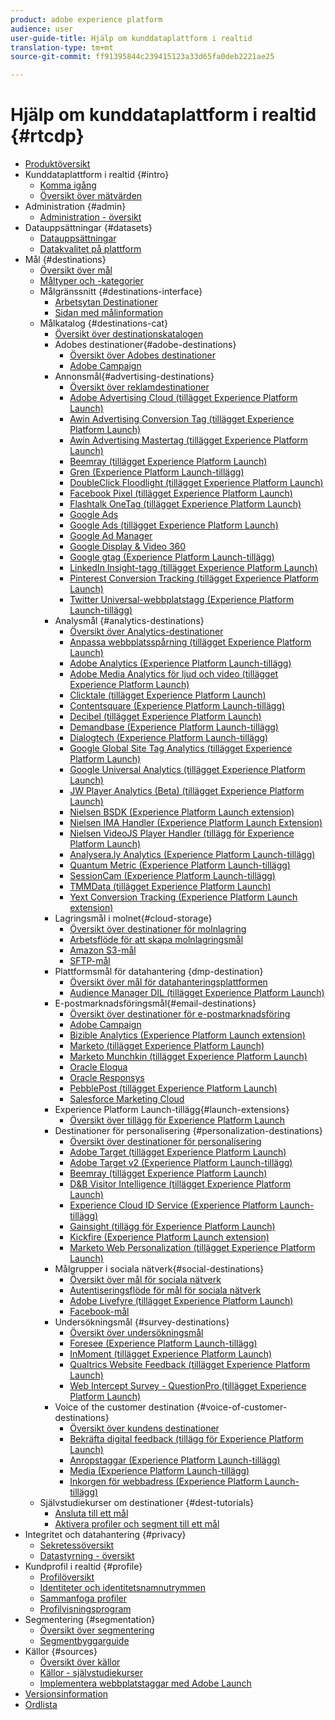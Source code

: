 ```yaml
---
product: adobe experience platform
audience: user
user-guide-title: Hjälp om kunddataplattform i realtid
translation-type: tm+mt
source-git-commit: ff91395844c239415123a33d65fa0deb2221ae25

---
```



# Hjälp om kunddataplattform i realtid {#rtcdp}

* [Produktöversikt](overview.md)
* Kunddataplattform i realtid {#intro}
   * [Komma igång](get-started.md)
   * [Översikt över mätvärden](home-page-dashboards.md)
* Administration {#admin}
   * [Administration - översikt](administration/admin-overview.md)
* Datauppsättningar {#datasets}
   * [Datauppsättningar](datasets/dataset.md)
   * [Datakvalitet på plattform](datasets/data-quality.md)
* Mål {#destinations}
   * [Översikt över mål](destinations/destinations-overview.md)
   * [Måltyper och -kategorier](/help/rtcdp/destinations/destination-types.md)
   * Målgränssnitt {#destinations-interface}
      * [Arbetsytan Destinationer](destinations/destinations-workspace.md)
      * [Sidan med målinformation](destinations/destination-details-page.md)
   * Målkatalog {#destinations-cat}
      * [Översikt över destinationskatalogen](destinations/destinations-catalog.md)
      * Adobes destinationer{#adobe-destinations}
         * [Översikt över Adobes destinationer](destinations/adobe-destinations.md)
         * [Adobe Campaign](destinations/adobe-campaign-destination.md)
      * Annonsmål{#advertising-destinations}
         * [Översikt över reklamdestinationer](destinations/advertising-destinations.md)
         * [Adobe Advertising Cloud (tillägget Experience Platform Launch)](/help/rtcdp/destinations/adobe-advertising-cloud-extension.md)
         * [Awin Advertising Conversion Tag (tillägget Experience Platform Launch)](/help/rtcdp/destinations/awin-conversiontag-extension.md)
         * [Awin Advertising Mastertag (tillägget Experience Platform Launch)](/help/rtcdp/destinations/awin-mastertag-extension.md)
         * [Beemray (tillägget Experience Platform Launch)](/help/rtcdp/destinations/beemray-extension.md)
         * [Gren (Experience Platform Launch-tillägg)](/help/rtcdp/destinations/branch-extension.md)
         * [DoubleClick Floodlight (tillägget Experience Platform Launch)](/help/rtcdp/destinations/doubleclick-floodlight-extension.md)
         * [Facebook Pixel (tillägget Experience Platform Launch)](/help/rtcdp/destinations/facebook-pixel-extension.md)
         * [Flashtalk OneTag (tillägget Experience Platform Launch)](/help/rtcdp/destinations/flashtalking-extension.md)
         * [Google Ads](/help/rtcdp/destinations/google-ads-destination.md)
         * [Google Ads (tillägget Experience Platform Launch)](/help/rtcdp/destinations/google-ads-extension.md)
         * [Google Ad Manager](/help/rtcdp/destinations/google-ad-manager-destination.md)
         * [Google Display &amp; Video 360](/help/rtcdp/destinations/google-dv360-destination.md)
         * [Google gtag (Experience Platform Launch-tillägg)](/help/rtcdp/destinations/gtag-advertising-extension.md)
         * [LinkedIn Insight-tagg (tillägget Experience Platform Launch)](/help/rtcdp/destinations/linkedin-extension.md)
         * [Pinterest Conversion Tracking (tillägget Experience Platform Launch)](destinations/pinterest-extension.md)
         * [Twitter Universal-webbplatstagg (Experience Platform Launch-tillägg)](destinations/twitter-uwt-extension.md)
      * Analysmål {#analytics-destinations}
         * [Översikt över Analytics-destinationer](destinations/analytics-destinations.md)
         * [Anpassa webbplatsspårning (tillägget Experience Platform Launch)](/help/rtcdp/destinations/adform-extension.md)
         * [Adobe Analytics (Experience Platform Launch-tillägg)](/help/rtcdp/destinations/adobe-analytics-extension.md)
         * [Adobe Media Analytics för ljud och video (tillägget Experience Platform Launch)](/help/rtcdp/destinations/adobe-video-analytics-extension.md)
         * [Clicktale (tillägget Experience Platform Launch)](/help/rtcdp/destinations/clicktale-extension.md)
         * [Contentsquare (Experience Platform Launch-tillägg)](/help/rtcdp/destinations/contentsquare-extension.md)
         * [Decibel (tillägget Experience Platform Launch)](/help/rtcdp/destinations/decibel-extension.md)
         * [Demandbase (Experience Platform Launch-tillägg)](/help/rtcdp/destinations/demandbase-extension.md)
         * [Dialogtech (Experience Platform Launch-tillägg)](/help/rtcdp/destinations/dialogtech-extension.md)
         * [Google Global Site Tag Analytics (tillägget Experience Platform Launch)](/help/rtcdp/destinations/gtag-analytics-extension.md)
         * [Google Universal Analytics (tillägget Experience Platform Launch)](/help/rtcdp/destinations/google-universal-analytics-extension.md)
         * [JW Player Analytics (Beta) (tillägget Experience Platform Launch)](/help/rtcdp/destinations/jw-player-analytics-extension.md)
         * [Nielsen BSDK (Experience Platform Launch extension)](destinations/nielsen-bsdk-extension.md)
         * [Nielsen IMA Handler (Experience Platform Launch Extension)](destinations/nielsen-ima-extension.md)
         * [Nielsen VideoJS Player Handler (tillägg för Experience Platform Launch)](destinations/nielsen-videojs-extension.md)
         * [Analysera.ly Analytics (Experience Platform Launch-tillägg)](destinations/parsely-extension.md)
         * [Quantum Metric (Experience Platform Launch-tillägg)](destinations/quantum-metric-extension.md)
         * [SessionCam (Experience Platform Launch-tillägg)](destinations/sessioncam-extension.md)
         * [TMMData (tillägget Experience Platform Launch)](destinations/tmmdata-extension.md)
         * [Yext Conversion Tracking (Experience Platform Launch extension)](destinations/yext-extension.md)
      * Lagringsmål i molnet{#cloud-storage}
         * [Översikt över destinationer för molnlagring](destinations/cloud-storage-destinations.md)
         * [Arbetsflöde för att skapa molnlagringsmål](/help/rtcdp/destinations/cloud-storage-destinations-workflow.md)
         * [Amazon S3-mål](destinations/amazon-s3-destination.md)
         * [SFTP-mål](destinations/sftp-destination.md)
      * Plattformsmål för datahantering {dmp-destination}
         * [Översikt över mål för datahanteringsplattformen](destinations/dmp-destinations.md)
         * [Audience Manager DIL (tillägget Experience Platform Launch)](/help/rtcdp/destinations/aam-dil-extension.md)
      * E-postmarknadsföringsmål{#email-destinations}
         * [Översikt över destinationer för e-postmarknadsföring](destinations/email-marketing-destinations.md)
         * [Adobe Campaign](destinations/adobe-campaign-destination.md)
         * [Bizible Analytics (Experience Platform Launch extension)](/help/rtcdp/destinations/bizible-extension.md)
         * [Marketo (tillägget Experience Platform Launch)](destinations/marketo-extension.md)
         * [Marketo Munchkin (tillägget Experience Platform Launch)](destinations/marketo-munchkin-extension.md)
         * [Oracle Eloqua](destinations/oracle-eloqua-destination.md)
         * [Oracle Responsys](destinations/oracle-responsys-destination.md)
         * [PebblePost (tillägget Experience Platform Launch)](destinations/pebblepost-extension.md)
         * [Salesforce Marketing Cloud](destinations/salesforce-marketing-cloud-destination.md)
      * Experience Platform Launch-tillägg{#launch-extensions}
         * [Översikt över tillägg för Experience Platform Launch](/help/rtcdp/destinations/experience-platform-launch-extensions.md)
      * Destinationer för personalisering {#personalization-destinations}
         * [Översikt över destinationer för personalisering](/help/rtcdp/destinations/personalization-destinations.md)
         * [Adobe Target (tillägget Experience Platform Launch)](/help/rtcdp/destinations/adobe-target-extension.md)
         * [Adobe Target v2 (Experience Platform Launch-tillägg)](/help/rtcdp/destinations/adobe-target-v2-extension.md)
         * [Beemray (tillägget Experience Platform Launch)](/help/rtcdp/destinations/beemray-extension.md)
         * [D&amp;B Visitor Intelligence (tillägget Experience Platform Launch)](/help/rtcdp/destinations/dnb-extension.md)
         * [Experience Cloud ID Service (Experience Platform Launch-tillägg)](/help/rtcdp/destinations/adobe-ecid-extension.md)
         * [Gainsight (tillägg för Experience Platform Launch)](/help/rtcdp/destinations/gainsight-extension.md)
         * [Kickfire (Experience Platform Launch extension)](/help/rtcdp/destinations/kickfire-extension.md)
         * [Marketo Web Personalization (tillägget Experience Platform Launch)](destinations/marketo-web-personalization-extension.md)
      * Målgrupper i sociala nätverk{#social-destinations}
         * [Översikt över mål för sociala nätverk](/help/rtcdp/destinations/social-network-destinations.md)
         * [Autentiseringsflöde för mål för sociala nätverk](/help/rtcdp/destinations/social-network-destinations-workflow.md)
         * [Adobe Livefyre (tillägget Experience Platform Launch)](/help/rtcdp/destinations/adobe-livefyre-extension.md)
         * [Facebook-mål](/help/rtcdp/destinations/facebook-destination.md)
      * Undersökningsmål {#survey-destinations}
         * [Översikt över undersökningsmål](/help/rtcdp/destinations/survey-destinations.md)
         * [Foresee (Experience Platform Launch-tillägg)](/help/rtcdp/destinations/foresee-extension.md)
         * [InMoment (tillägget Experience Platform Launch)](/help/rtcdp/destinations/inmoment-extension.md)
         * [Qualtrics Website Feedback (tillägget Experience Platform Launch)](destinations/qualtrics-extension.md)
         * [Web Intercept Survey - QuestionPro (tillägget Experience Platform Launch)](/help/rtcdp/destinations/web-intercept-surveys-extension.md)
      * Voice of the customer destination {#voice-of-customer-destinations}
         * [Översikt över kundens destinationer](/help/rtcdp/destinations/voice-of-customer-destinations.md)
         * [Bekräfta digital feedback (tillägg för Experience Platform Launch)](/help/rtcdp/destinations/confirmit-digital-feedback-extension.md)
         * [Anropstaggar (Experience Platform Launch-tillägg)](/help/rtcdp/destinations/invoca-extension.md)
         * [Media (Experience Platform Launch-tillägg)](destinations/medallia-extension.md)
         * [Inkorgen för webbadress (Experience Platform Launch-tillägg)](destinations/talkurl-extension.md)
   * Självstudiekurser om destinationer {#dest-tutorials}
      * [Ansluta till ett mål](/help/rtcdp/destinations/connect-destination.md)
      * [Aktivera profiler och segment till ett mål](destinations/activate-destinations.md)
* Integritet och datahantering {#privacy}
   * [Sekretessöversikt](privacy/privacy-overview.md)
   * [Datastyrning - översikt](privacy/data-governance-overview.md)
* Kundprofil i realtid {#profile}
   * [Profilöversikt](profile/profile-overview.md)
   * [Identiteter och identitetsnamnutrymmen](profile/identities-overview.md)
   * [Sammanfoga profiler](profile/merge-policies.md)
   * [Profilvisningsprogram](profile/profile-viewer.md)
* Segmentering {#segmentation}
   * [Översikt över segmentering](segmentation/segmentation-overview.md)
   * [Segmentbyggarguide](segmentation/segment-builder-guide.md)
* Källor {#sources}
   * [Översikt över källor](sources/sources-overview.md)
   * [Källor - självstudiekurser](sources/sources-tutorials.md)
   * [Implementera webbplatstaggar med Adobe Launch](sources/launch.md)
* [Versionsinformation](https://www.adobe.io/apis/experienceplatform/home/services/release-notes.html#!end-user/markdown/release-notes/release-notes.md)
* [Ordlista](https://www.adobe.io/apis/experienceplatform/home/services/acp-glossary.html)